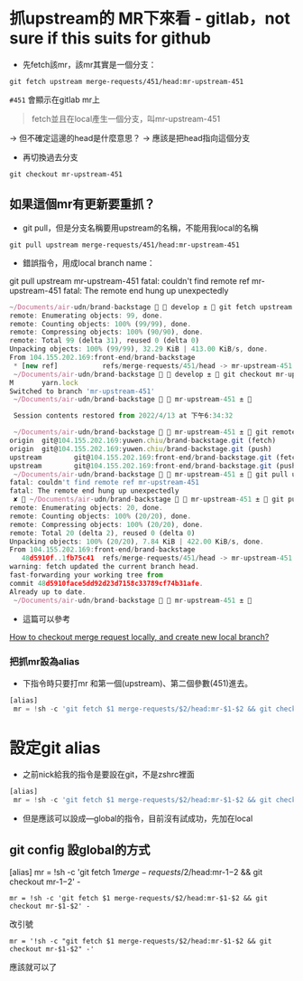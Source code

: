 # 抓upstream的 MR下來看 - gitlab，not sure if this suits for github

- 先fetch該mr，該mr其實是一個分支：

`git fetch upstream merge-requests/451/head:mr-upstream-451`

`#451` 會顯示在gitlab mr上

> fetch並且在local產生一個分支，叫mr-upstream-451

→ 但不確定這邊的head是什麼意思？ -> 應該是把head指向這個分支

- 再切換過去分支

`git checkout mr-upstream-451`

## 如果這個mr有更新要重抓？

- git pull，但是分支名稱要用upstream的名稱，不能用我local的名稱

`git pull upstream merge-requests/451/head:mr-upstream-451`

- 錯誤指令，用成local branch name：

git pull upstream mr-upstream-451
fatal: couldn't find remote ref mr-upstream-451
fatal: The remote end hung up unexpectedly

```jsx
~/Documents/air-udn/brand-backstage   develop ±  git fetch upstream merge-requests/451/head:mr-upstream-451
remote: Enumerating objects: 99, done.
remote: Counting objects: 100% (99/99), done.
remote: Compressing objects: 100% (90/90), done.
remote: Total 99 (delta 31), reused 0 (delta 0)
Unpacking objects: 100% (99/99), 32.29 KiB | 413.00 KiB/s, done.
From 104.155.202.169:front-end/brand-backstage
 * [new ref]           refs/merge-requests/451/head -> mr-upstream-451
 ~/Documents/air-udn/brand-backstage   develop ±  git checkout mr-upstream-451
M       yarn.lock
Switched to branch 'mr-upstream-451'
 ~/Documents/air-udn/brand-backstage   mr-upstream-451 ±  

 Session contents restored from 2022/4/13 at 下午6:34:32 

 ~/Documents/air-udn/brand-backstage   mr-upstream-451 ±  git remote -v
origin  git@104.155.202.169:yuwen.chiu/brand-backstage.git (fetch)
origin  git@104.155.202.169:yuwen.chiu/brand-backstage.git (push)
upstream        git@104.155.202.169:front-end/brand-backstage.git (fetch)
upstream        git@104.155.202.169:front-end/brand-backstage.git (push)
 ~/Documents/air-udn/brand-backstage   mr-upstream-451 ±  git pull upstream mr-upstream-451
fatal: couldn't find remote ref mr-upstream-451
fatal: The remote end hung up unexpectedly                                          
 ✘  ~/Documents/air-udn/brand-backstage   mr-upstream-451 ±  git pull upstream merge-requests/451/head:mr-upstream-451
remote: Enumerating objects: 20, done.
remote: Counting objects: 100% (20/20), done.
remote: Compressing objects: 100% (20/20), done.
remote: Total 20 (delta 2), reused 0 (delta 0)
Unpacking objects: 100% (20/20), 7.84 KiB | 422.00 KiB/s, done.
From 104.155.202.169:front-end/brand-backstage
   48d5910f..1fb75c41  refs/merge-requests/451/head -> mr-upstream-451
warning: fetch updated the current branch head.
fast-forwarding your working tree from
commit 48d5910face5dd92d23d7158c33789cf74b31afe.
Already up to date.
 ~/Documents/air-udn/brand-backstage   mr-upstream-451 ± 
```

- 這篇可以參考

[How to checkout merge request locally, and create new local branch?](https://stackoverflow.com/questions/44992512/how-to-checkout-merge-request-locally-and-create-new-local-branch)

### 把抓mr設為alias

- 下指令時只要打mr 和第一個(upstream)、第二個參數(451)進去。

```jsx
[alias]
 mr = !sh -c 'git fetch $1 merge-requests/$2/head:mr-$1-$2 && git checkout mr-$1-$2' -
```



# 設定git alias

- 之前nick給我的指令是要設在git，不是zshrc裡面

```jsx
[alias]
 mr = !sh -c 'git fetch $1 merge-requests/$2/head:mr-$1-$2 && git checkout mr-$1-$2' -
```

- 但是應該可以設成—global的指令，目前沒有試成功，先加在local

## git config 設global的方式

[alias]
mr = !sh -c 'git fetch $1 merge-requests/$2/head:mr-$1-$2 && git checkout mr-$1-$2' -

`mr = !sh -c 'git fetch $1 merge-requests/$2/head:mr-$1-$2 && git checkout mr-$1-$2' -`

改引號

`mr = '!sh -c "git fetch $1 merge-requests/$2/head:mr-$1-$2 && git checkout mr-$1-$2" -'`

應該就可以了
